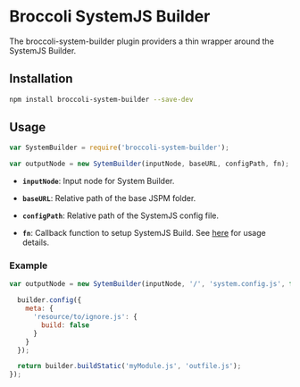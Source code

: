 # Broccoli SystemJS Builder

The broccoli-system-builder plugin providers a thin wrapper around the SystemJS Builder.

## Installation

```bash
npm install broccoli-system-builder --save-dev
```

## Usage

```js
var SystemBuilder = require('broccoli-system-builder');

var outputNode = new SytemBuilder(inputNode, baseURL, configPath, fn);
```

* **`inputNode`**: Input node for System Builder.

* **`baseURL`**: Relative path of the base JSPM folder.

* **`configPath`**: Relative path of the SystemJS config file.

* **`fn`**: Callback function to setup SystemJS Build. See [here](https://github.com/systemjs/builder) for usage details.

### Example

```js
var outputNode = new SytemBuilder(inputNode, '/', 'system.config.js', function( builder ) {

  builder.config({
    meta: {
      'resource/to/ignore.js': {
        build: false
      }
    }
  });

  return builder.buildStatic('myModule.js', 'outfile.js');
});
```